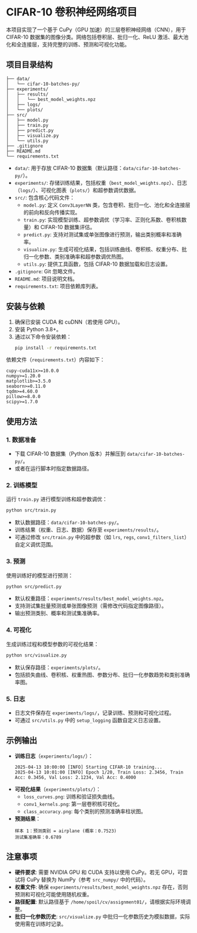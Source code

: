 # CIFAR-10 卷积神经网络项目

本项目实现了一个基于 CuPy（GPU 加速）的三层卷积神经网络（CNN），用于 CIFAR-10 数据集的图像分类。网络包括卷积层、批归一化、ReLU 激活、最大池化和全连接层，支持完整的训练、预测和可视化功能。

## 项目目录结构
```
├── data/
│   └── cifar-10-batches-py/
├── experiments/
│   ├── results/
│   │   └── best_model_weights.npz
│   ├── logs/
│   └── plots/
├── src/
│   ├── model.py
│   ├── train.py
│   ├── predict.py
│   ├── visualize.py
│   └── utils.py
├── .gitignore
├── README.md
└── requirements.txt
```
- `data/`: 用于存放 CIFAR-10 数据集（默认路径：`data/cifar-10-batches-py/`）。
- `experiments/`: 存储训练结果，包括权重（`best_model_weights.npz`）、日志（`logs/`）、可视化图表（`plots/`）和超参数调优数据。
- `src/`: 包含核心代码文件：
  - `model.py`: 定义 `Conv3LayerNN` 类，包含卷积、批归一化、池化和全连接层的前向和反向传播实现。
  - `train.py`: 实现模型训练、超参数调优（学习率、正则化系数、卷积核数量）和 CIFAR-10 数据集评估。
  - `predict.py`: 支持对测试集或单张图像进行预测，输出类别概率和准确率。
  - `visualize.py`: 生成可视化结果，包括训练曲线、卷积核、权重分布、批归一化参数、类别准确率和超参数调优热图。
  - `utils.py`: 提供工具函数，包括 CIFAR-10 数据加载和日志设置。
- `.gitignore`: Git 忽略文件。
- `README.md`: 项目说明文档。
- `requirements.txt`: 项目依赖库列表。

## 安装与依赖

1. 确保已安装 CUDA 和 cuDNN（若使用 GPU）。
2. 安装 Python 3.8+。
3. 通过以下命令安装依赖：
   ```bash
   pip install -r requirements.txt
   ```

依赖文件（`requirements.txt`）内容如下：
```
cupy-cuda11x>=10.0.0
numpy>=1.20.0
matplotlib>=3.5.0
seaborn>=0.11.0
tqdm>=4.60.0
pillow>=8.0.0
scipy>=1.7.0
```

## 使用方法

### 1. 数据准备
- 下载 CIFAR-10 数据集（Python 版本）并解压到 `data/cifar-10-batches-py/`。
- 或者在运行脚本时指定数据路径。

### 2. 训练模型
运行 `train.py` 进行模型训练和超参数调优：
```bash
python src/train.py
```
- 默认数据路径：`data/cifar-10-batches-py/`。
- 训练结果（权重、日志、数据）保存至 `experiments/results/`。
- 可通过修改 `src/train.py` 中的超参数（如 `lrs`, `regs`, `conv1_filters_list`）自定义调优范围。

### 3. 预测
使用训练好的模型进行预测：
```bash
python src/predict.py
```
- 默认权重路径：`experiments/results/best_model_weights.npz`。
- 支持测试集批量预测或单张图像预测（需修改代码指定图像路径）。
- 输出预测类别、概率和测试集准确率。

### 4. 可视化
生成训练过程和模型参数的可视化结果：
```bash
python src/visualize.py
```
- 默认保存路径：`experiments/plots/`。
- 包括损失曲线、卷积核、权重热图、参数分布、批归一化参数趋势和类别准确率图。

### 5. 日志
- 日志文件保存在 `experiments/logs/`，记录训练、预测和可视化过程。
- 可通过 `src/utils.py` 中的 `setup_logging` 函数自定义日志设置。

## 示例输出

- **训练日志**（`experiments/logs/`）：
  ```
  2025-04-13 10:00:00 [INFO] Starting CIFAR-10 training...
  2025-04-13 10:01:00 [INFO] Epoch 1/20, Train Loss: 2.3456, Train Acc: 0.3456, Val Loss: 2.1234, Val Acc: 0.4000
  ```
- **可视化结果**（`experiments/plots/`）：
  - `loss_curves.png`: 训练和验证损失曲线。
  - `conv1_kernels.png`: 第一层卷积核可视化。
  - `class_accuracy.png`: 每个类别的预测准确率柱状图。
- **预测结果**：
  ```
  样本 1：预测类别 = airplane (概率：0.7523)
  测试集准确率：0.6789
  ```

## 注意事项

- **硬件要求**: 需要 NVIDIA GPU 和 CUDA 支持以使用 CuPy。若无 GPU，可尝试将 CuPy 替换为 NumPy（参考 `src_numpy/` 中的代码）。
- **权重文件**: 确保 `experiments/results/best_model_weights.npz` 存在，否则预测和可视化可能使用随机权重。
- **路径配置**: 默认路径基于 `/home/spoil/cv/assignment01/`，请根据实际环境调整。
- **批归一化参数历史**: `src/visualize.py` 中批归一化参数历史为模拟数据，实际使用需在训练时记录。